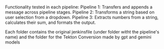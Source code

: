 Functionality tested in each pipeline:
Pipeline 1: Transfers and appends a message across pipeline stages.
Pipeline 2: Transforms a string based on user selection from a dropdown.
Pipeline 3: Extracts numbers from a string, calculates their sum, and formats the output.

Each folder contains the original jenkinsfile (under folder witht the pipeline's name) and the folder for the Tekton Conversion made by gpt and gemini models
